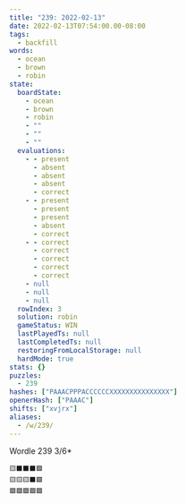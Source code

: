 ```yaml
---
title: "239: 2022-02-13"
date: 2022-02-13T07:54:00.00-08:00
tags:
  - backfill
words:
  - ocean
  - brown
  - robin
state:
  boardState:
    - ocean
    - brown
    - robin
    - ""
    - ""
    - ""
  evaluations:
    - - present
      - absent
      - absent
      - absent
      - correct
    - - present
      - present
      - present
      - absent
      - correct
    - - correct
      - correct
      - correct
      - correct
      - correct
    - null
    - null
    - null
  rowIndex: 3
  solution: robin
  gameStatus: WIN
  lastPlayedTs: null
  lastCompletedTs: null
  restoringFromLocalStorage: null
  hardMode: true
stats: {}
puzzles:
  - 239
hashes: ["PAAACPPPACCCCCCXXXXXXXXXXXXXXX"]
openerHash: ["PAAAC"]
shifts: ["xvjrx"]
aliases:
  - /w/239/
---
```


Wordle 239 3/6*

<!-- more -->

```
🟨⬛⬛⬛🟩
🟨🟨🟨⬛🟩
🟩🟩🟩🟩🟩
```
